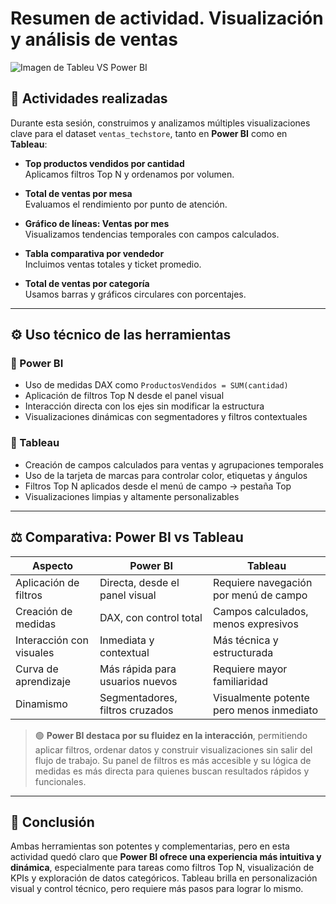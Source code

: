 # Resumen de actividad. Visualización y análisis de ventas

![Imagen de Tableu VS Power BI](https://vidi-corp.com/wp-content/uploads/2023/06/83adcb7e-1050-405f-8e0e-eff5507dd5d7.png)


## 🧩 Actividades realizadas

Durante esta sesión, construimos y analizamos múltiples visualizaciones clave para el dataset `ventas_techstore`, tanto en **Power BI** como en **Tableau**:

- **Top productos vendidos por cantidad**  
  Aplicamos filtros Top N y ordenamos por volumen.

- **Total de ventas por mesa**  
  Evaluamos el rendimiento por punto de atención.

- **Gráfico de líneas: Ventas por mes**  
  Visualizamos tendencias temporales con campos calculados.

- **Tabla comparativa por vendedor**  
  Incluimos ventas totales y ticket promedio.

- **Total de ventas por categoría**  
  Usamos barras y gráficos circulares con porcentajes.

---

## ⚙️ Uso técnico de las herramientas

### 🔹 Power BI

- Uso de medidas DAX como `ProductosVendidos = SUM(cantidad)`
- Aplicación de filtros Top N desde el panel visual
- Interacción directa con los ejes sin modificar la estructura
- Visualizaciones dinámicas con segmentadores y filtros contextuales

### 🔹 Tableau

- Creación de campos calculados para ventas y agrupaciones temporales
- Uso de la tarjeta de marcas para controlar color, etiquetas y ángulos
- Filtros Top N aplicados desde el menú de campo → pestaña Top
- Visualizaciones limpias y altamente personalizables

---

## ⚖️ Comparativa: Power BI vs Tableau

| Aspecto                  | Power BI                              | Tableau                                 |
|--------------------------|----------------------------------------|------------------------------------------|
| Aplicación de filtros    | Directa, desde el panel visual         | Requiere navegación por menú de campo    |
| Creación de medidas      | DAX, con control total                 | Campos calculados, menos expresivos      |
| Interacción con visuales | Inmediata y contextual                 | Más técnica y estructurada               |
| Curva de aprendizaje     | Más rápida para usuarios nuevos        | Requiere mayor familiaridad              |
| Dinamismo                | Segmentadores, filtros cruzados       | Visualmente potente pero menos inmediato |

> 🟢 **Power BI destaca por su fluidez en la interacción**, permitiendo aplicar filtros, ordenar datos y construir visualizaciones sin salir del flujo de trabajo. Su panel de filtros es más accesible y su lógica de medidas es más directa para quienes buscan resultados rápidos y funcionales.

---

## 🧠 Conclusión

Ambas herramientas son potentes y complementarias, pero en esta actividad quedó claro que **Power BI ofrece una experiencia más intuitiva y dinámica**, especialmente para tareas como filtros Top N, visualización de KPIs y exploración de datos categóricos. Tableau brilla en personalización visual y control técnico, pero requiere más pasos para lograr lo mismo.

